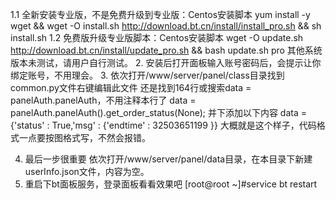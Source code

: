 1.1 全新安装专业版，不是免费升级到专业版：Centos安装脚本
yum install -y wget && wget -O install.sh http://download.bt.cn/install/install_pro.sh && sh install.sh
1.2 免费版升级专业版脚本：Centos安装脚本
wget -O update.sh http://download.bt.cn/install/update_pro.sh && bash update.sh pro
其他系统版本未测试，请用户自行测试。
2. 安装后打开面板输入账号密码后，会提示让你绑定账号，不用理会。
3. 依次打开/www/server/panel/class目录找到common.py文件右键编辑此文件
  还是找到164行或搜索data = panelAuth.panelAuth，不用注释本行了
  data = panelAuth.panelAuth().get_order_status(None);
  并下添加以下内容
  data = {'status' : True,'msg' : {'endtime' : 32503651199 }}
  大概就是这个样子，代码格式一点要按图格式写，不然会报错。

4. 最后一步很重要
  依次打开/www/server/panel/data目录，在本目录下新建userInfo.json文件，内容为空。
5. 重启下bt面板服务，登录面板看看效果吧
  [root@root ~]#service bt restart


